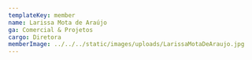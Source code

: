 ```yaml
---
templateKey: member
name: Larissa Mota de Araújo
ga: Comercial & Projetos
cargo: Diretora
memberImage: ../../../static/images/uploads/LarissaMotaDeAraujo.jpg
---
```


